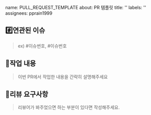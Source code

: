name: PULL_REQUEST_TEMPLATE
about: PR 템플릿
title: ''
labels: ''
assignees: pprain1999


## #️⃣연관된 이슈
> ex) #이슈번호, #이슈번호

## 📝작업 내용
> 이번 PR에서 작업한 내용을 간략히 설명해주세요

## 💬리뷰 요구사항
> 리뷰어가 봐주었으면 하는 부분이 있다면 작성해주세요.
